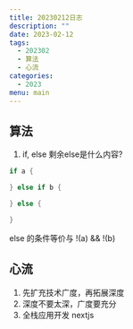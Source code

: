 ```yaml
---
title: 20230212日志
description: ""
date: 2023-02-12
tags:
  - 202302
  - 算法
  - 心流
categories:
  - 2023
menu: main
---
```


## 算法

1. if, else 剩余else是什么内容?

```go
if a {

} else if b {

} else {

}
```

else 的条件等价与 !(a) && !(b)

## 心流

1. 先扩充技术广度，再拓展深度
2. 深度不要太深，广度要充分
3. 全栈应用开发 nextjs
